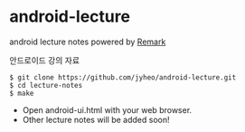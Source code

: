 # android-lecture
android lecture notes
powered by [Remark](https://github.com/gnab/remark)

안드로이드 강의 자료

```
$ git clone https://github.com/jyheo/android-lecture.git
$ cd lecture-notes
$ make
```
* Open android-ui.html with your web browser.
* Other lecture notes will be added soon!
